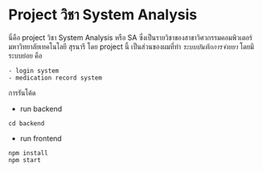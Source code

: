 ﻿# Project วิชา System Analysis
 
 นี่คือ project วิชา System Analysis หรือ SA ซึ่งเป็นรายวิชาของสาขาวิศวกรรมคอมพิวเตอร์ มหาวิทยาลัยเทคโนโลยี สุรนารี
 โดย project นี้ เป็นส่วนของผมที่ทำ *ระบบบันทึกการจ่ายยา* โดยมีระบบย่อย คือ 
 
```
- login system
- medication record system
```

การรันโค้ด 
- run backend
```
cd backend 
```
- run frontend
```
npm install
npm start
```
